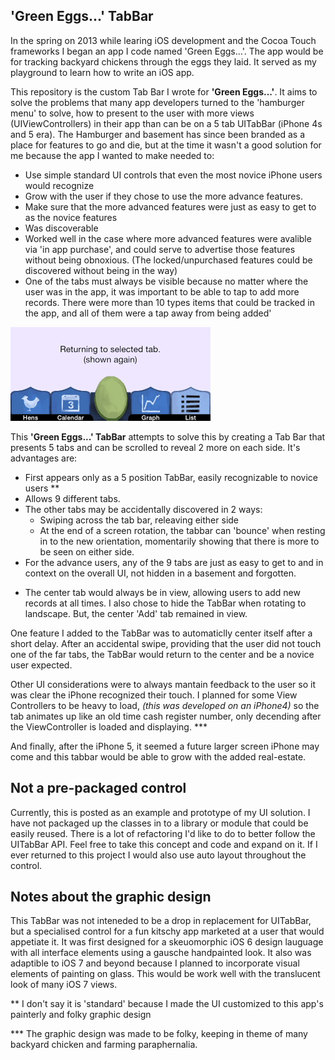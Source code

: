 'Green Eggs...' TabBar
------------------------

In the spring on 2013 while learing iOS development and the Cocoa Touch frameworks I began an app I code named 'Green Eggs...'.  The app would be for tracking backyard chickens through the eggs they laid. It served as my playground to learn how to write an iOS app.

This repository is the custom Tab Bar I wrote for **'Green Eggs...'**.  It aims to solve the problems that many app developers turned to the 'hamburger menu' to solve, how to present to the user with more views (UIViewControllers) in their app than can be on a 5 tab UITabBar (iPhone 4s and 5 era).  The Hamburger and basement has since been branded as a place for features to go and die, but at the time it wasn't a good solution for me because the app I wanted to make needed to:

* Use simple standard UI controls that even the most novice iPhone users would recognize
* Grow with the user if they chose to use the more advance features.
* Make sure that the more advanced features were just as easy to get to as the novice features
* Was discoverable
* Worked well in the case where more advanced features were avalible via 'in app purchase', and could serve to advertise those features without being obnoxious. (The locked/unpurchased features could be discovered without being in the way)
* One of the tabs must always be visible because no matter where the user was in the app, it was important to be able to tap to add more records. There were more than 10 types items that could be tracked in the app, and all of them were a tap away from being added'

![screenshot](https://raw.githubusercontent.com/briancordanyoung/Green-Eggs-TabBar/master/Green-Eggs-TabBar.gif)

This **'Green Eggs...' TabBar** attempts to solve this by creating a Tab Bar that presents 5 tabs and can be scrolled to reveal 2 more on each side.  It's advantages are:

* First appears only as a 5 position TabBar, easily recognizable to novice users ** 
* Allows 9 different tabs.
* The other tabs may be accidentally discovered in 2 ways: 
	* Swiping across the tab bar, releaving either side
	* At the end of a screen rotation, the tabbar can 'bounce' when resting in to the new orientation, momentarily showing that there is more to be seen on either side.
* For the advance users, any of the 9 tabs are just as easy to get to and in context on the overall UI, not hidden in a basement and forgotten.
<!-- * In keeping with the kitschiness of the app I hand a third discovery method planned. When there is very little data to be displayed, a animated illustration of a chicken would be visible behind/undernearth many on the table views in various view controllers on some tabs. The animated chicken would at times when the iphone ideal, peck at the egg, making the whole tabbar slightly shift and bounce back in to place. -->

* The center tab would always be in view, allowing users to add new records at all times.  I also chose to hide the TabBar when rotating to landscape.  But, the center 'Add' tab remained in view.

One feature I added to the TabBar was to automaticlly center itself after a short delay.  After an accidental swipe, providing that the user did not touch one of the far tabs, the TabBar would return to the center and be a novice user expected.

Other UI considerations were to always mantain feedback to the user so it was clear the iPhone recognized their touch.  I planned for some View Controllers to be heavy to load, *(this was developed on an iPhone4)* so the tab animates up like an old time cash register number, only decending after the ViewController is loaded and displaying. ***

And finally, after the iPhone 5, it seemed a future larger screen iPhone may come and this tabbar would be able to grow with the added real-estate.

Not a pre-packaged control
--------------------------------

Currently, this is posted as an example and prototype of my UI solution.  I have not packaged up the classes in to a library or module that could be easily reused.  There is a lot of refactoring I'd like to do to better follow the UITabBar API.  Feel free to take this concept and code and expand on it.  If I ever returned to this project I would also use auto layout throughout the control.

Notes about the graphic design
--------------------------------
This TabBar was not inteneded to be a drop in replacement for UITabBar, but a specialised control for a fun kitschy app marketed at a user that would appetiate it.  It was first designed for a skeuomorphic iOS 6 design lauguage with all interface elements using a gausche handpainted look.  It also was adaptible to iOS 7 and beyond because I planned to incorporate visual elements of painting on glass.  This would be work well with the translucent look of many iOS 7 views.


** I don't say it is 'standard' because I made the UI customized to this app's painterly and folky graphic design

*** The graphic design was made to be folky, keeping in theme of many backyard chicken and farming paraphernalia.